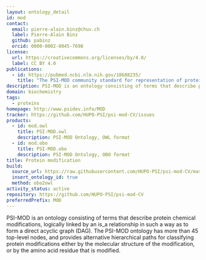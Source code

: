 ```yaml
---
layout: ontology_detail
id: mod
contact:
  email: pierre-alain.binz@chuv.ch
  label: Pierre-Alain Binz
  github: pabinz
  orcid: 0000-0002-0045-7698
license:
  url: https://creativecommons.org/licenses/by/4.0/
  label: CC BY 4.0
publications:
  - id: https://pubmed.ncbi.nlm.nih.gov/18688235/
    title: "The PSI-MOD community standard for representation of protein modification data"
description: PSI-MOD is an ontology consisting of terms that describe protein chemical modifications
domain: biochemistry
tags:
  - proteins
homepage: http://www.psidev.info/MOD
tracker: https://github.com/HUPO-PSI/psi-mod-CV/issues
products:
  - id: mod.owl
    title: PSI-MOD.owl
    description: PSI-MOD Ontology, OWL format
  - id: mod.obo
    title: PSI-MOD.obo
    description: PSI-MOD Ontology, OBO format
title: Protein modification
build:
  source_url: https://raw.githubusercontent.com/HUPO-PSI/psi-mod-CV/master/PSI-MOD.obo
  insert_ontology_id: true
  method: obo2owl
activity_status: active
repository: https://github.com/HUPO-PSI/psi-mod-CV
preferredPrefix: MOD
---
```


PSI-MOD is an ontology consisting of terms that describe protein chemical modifications, logically linked by an is_a relationship in such a way as to form a direct acyclic graph (DAG). The PSI-MOD ontology has more than 45 top-level nodes, and provides alternative hierarchical paths for classifying protein modifications either by the molecular structure of the modification, or by the amino acid residue that is modified.
